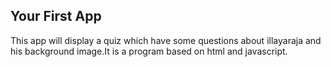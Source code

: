 ## Your First App
This app will display a quiz which have some questions about illayaraja and his background image.It is a program based on html and javascript.
